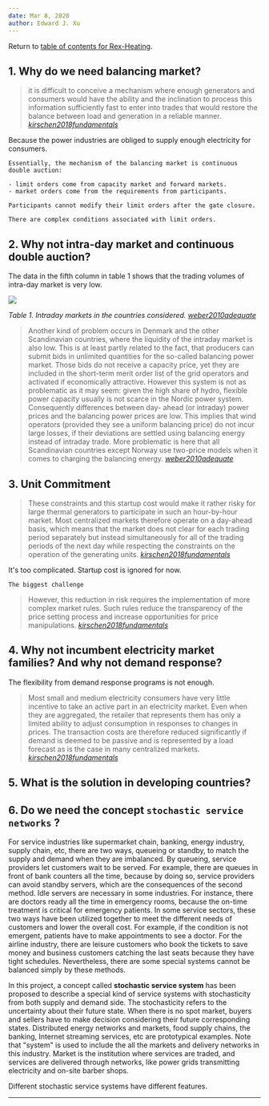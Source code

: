 ```yaml
---
date: Mar 8, 2020
author: Edward J. Xu
---
```


Return to [table of contents for Rex-Heating](../README.md).

## 1. Why do we need balancing market?

> it is difficult to conceive a mechanism where enough generators and consumers would have the ability and the inclination to process this information sufficiently fast to enter into trades that would restore the balance between load and generation in a reliable manner. [_kirschen2018fundamentals_]

Because the power industries are obliged to supply enough electricity for consumers.

```
Essentially, the mechanism of the balancing market is continuous double auction:

- limit orders come from capacity market and forward markets.
- market orders come from the requirements from participants.

Participants cannot modify their limit orders after the gate closure.

There are complex conditions associated with limit orders.
```

## 2. Why not intra-day market and continuous double auction?

The data in the fifth column in table 1 shows that the trading volumes of intra-day market is very low.

![](../../images/8-1.png)

_Table 1. Intraday markets in the countries considered. [_weber2010adequate_]_

> Another kind of problem occurs in Denmark and the other Scandinavian countries, where the liquidity of the intraday market is also low. This is at least partly related to the fact, that producers can submit bids in unlimited quantities for the so-called balancing power market. Those bids do not receive a capacity price, yet they are included in the short-term merit order list of the grid operators and activated if economically attractive. However this system is not as problematic as it may seem: given the high share of hydro, flexible power capacity usually is not scarce in the Nordic power system. Consequently differences between day- ahead (or intraday) power prices and the balancing power prices are low. This implies that wind operators (provided they see a uniform balancing price) do not incur large losses, if their deviations are settled using balancing energy instead of intraday trade. More problematic is here that all Scandinavian countries except Norway use two-price models when it comes to charging the balancing energy. [_weber2010adequate_]

## 3. Unit Commitment

> These constraints and this startup cost would make it rather risky for large thermal generators to participate in such an hour-by-hour market. Most centralized markets therefore operate on a day-ahead basis, which means that the market does not clear for each trading period separately but instead simultaneously for all of the trading periods of the next day while respecting the constraints on the operation of the generating units. [_kirschen2018fundamentals_]

It's too complicated. Startup cost is ignored for now.

`The biggest challenge`

> However, this reduction in risk requires the implementation of more complex market rules. Such rules reduce the transparency of the price setting process and increase opportunities for price manipulations. [_kirschen2018fundamentals_]

## 4. Why not incumbent electricity market families? And why not demand response?

The flexibility from demand response programs is not enough.

> Most small and medium electricity consumers have very little incentive to take an active part in an electricity market. Even when they are aggregated, the retailer that represents them has only a limited ability to adjust consumption in responses to changes in prices. The transaction costs are therefore reduced significantly if demand is deemed to be passive and is represented by a load forecast as is the case in many centralized markets. [_kirschen2018fundamentals_]

## 5. What is the solution in developing countries?

## 6. Do we need the concept `stochastic service networks` ?

For service industries like supermarket chain, banking, energy industry, supply chain, etc, there are two ways, queueing or standby, to match the supply and demand when they are imbalanced. By queueing, service providers let customers wait to be served. For example, there are queues in front of bank counters all the time, because by doing so, service providers can avoid standby servers, which are the consequences of the second method. Idle servers are necessary in some industries. For instance, there are doctors ready all the time in emergency rooms, because the on-time treatment is critical for emergency patients. In some service sectors, these two ways have been utilized together to meet the different needs of customers and lower the overall cost. For example, if the condition is not emergent, patients have to make appointments to see a doctor. For the airline industry, there are leisure customers who book the tickets to save money and business customers catching the last seats because they have tight schedules. Nevertheless, there are some special systems cannot be balanced simply by these methods.

In this project, a concept called __stochastic service system__ has been proposed to describe a special kind of service systems with stochasticity from both supply and demand side. The stochasticity refers to the uncertainty about their future state. When there is no spot market, buyers and sellers have to make decision considering their future corresponding states. Distributed energy networks and markets, food supply chains, the banking, Internet streaming services, etc are prototypical examples. Note that "system" is used to include the all the markets and delivery networks in this industry. Market is the institution where services are traded, and services are delivered through networks, like power grids transmitting electricity and on-site barber shops.

Different stochastic service systems have different features. 

---

[_weber2010adequate_]: https://github.com/edxu96/symposium/tree/master/src
[_kirschen2018fundamentals_]: https://github.com/edxu96/symposium/tree/master/src
